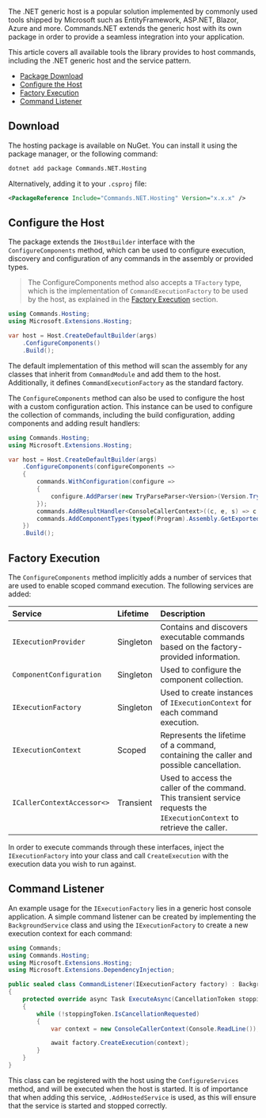 The .NET generic host is a popular solution implemented by commonly used tools shipped by Microsoft such as EntityFramework, ASP.NET, Blazor, Azure and more.
Commands.NET extends the generic host with its own package in order to provide a seamless integration into your application.

This article covers all available tools the library provides to host commands, including the .NET generic host and the service pattern.

- [Package Download](#download)
- [Configure the Host](#configure-the-host)
- [Factory Execution](#factory-execution)
- [Command Listener](#command-listener)

## Download

The hosting package is available on NuGet. You can install it using the package manager, or the following command:

```bash
dotnet add package Commands.NET.Hosting
```

Alternatively, adding it to your `.csproj` file:

```xml
<PackageReference Include="Commands.NET.Hosting" Version="x.x.x" />
```

## Configure the Host

The package extends the `IHostBuilder` interface with the `ConfigureComponents` method, which can be used to configure execution, discovery and configuration of any commands in the assembly or provided types.

> The ConfigureComponents method also accepts a `TFactory` type, which is the implementation of `CommandExecutionFactory` to be used by the host, as explained in the [Factory Execution](#factory-execution) section.

```csharp
using Commands.Hosting;
using Microsoft.Extensions.Hosting;

var host = Host.CreateDefaultBuilder(args)
	.ConfigureComponents()
	.Build();
```

The default implementation of this method will scan the assembly for any classes that inherit from `CommandModule` and add them to the host. 
Additionally, it defines `CommandExecutionFactory` as the standard factory.

The `ConfigureComponents` method can also be used to configure the host with a custom configuration action. 
This instance can be used to configure the collection of commands, including the build configuration, adding components and adding result handlers:

```csharp
using Commands.Hosting;
using Microsoft.Extensions.Hosting;

var host = Host.CreateDefaultBuilder(args)
	.ConfigureComponents(configureComponents => 
	{
        commands.WithConfiguration(configure =>
        {
            configure.AddParser(new TryParseParser<Version>(Version.TryParse));
        });
        commands.AddResultHandler<ConsoleCallerContext>((c, e, s) => c.Respond(e));
        commands.AddComponentTypes(typeof(Program).Assembly.GetExportedTypes());
	})
	.Build();
```

## Factory Execution

The `ConfigureComponents` method implicitly adds a number of services that are used to enable scoped command execution. The following services are added:

| Service                    | Lifetime  | Description																												|
| :------------------------- | :-------- | :-----------																												|
| `IExecutionProvider`		 | Singleton | Contains and discovers executable commands based on the factory-provided information.									|
| `ComponentConfiguration`   | Singleton | Used to configure the component collection.																				|
| `IExecutionFactory`		 | Singleton | Used to create instances of `IExecutionContext` for each command execution.												|
| `IExecutionContext`		 | Scoped    | Represents the lifetime of a command, containing the caller and possible cancellation.									|
| `ICallerContextAccessor<>` | Transient | Used to access the caller of the command. This transient service requests the `IExecutionContext` to retrieve the caller.|

In order to execute commands through these interfaces, inject the `IExecutionFactory` into your class and call `CreateExecution` with the execution data you wish to run against.

## Command Listener

An example usage for the `IExecutionFactory` lies in a generic host console application. 
A simple command listener can be created by implementing the `BackgroundService` class and using the `IExecutionFactory` to create a new execution context for each command:

```cs
using Commands;
using Commands.Hosting;
using Microsoft.Extensions.Hosting;
using Microsoft.Extensions.DependencyInjection;

public sealed class CommandListener(IExecutionFactory factory) : BackgroundService
{
    protected override async Task ExecuteAsync(CancellationToken stoppingToken)
    {
        while (!stoppingToken.IsCancellationRequested)
        {
            var context = new ConsoleCallerContext(Console.ReadLine());

            await factory.CreateExecution(context);
        }
    }
}
```

This class can be registered with the host using the `ConfigureServices` method, and will be executed when the host is started.
It is of importance that when adding this service, `.AddHostedService` is used, as this will ensure that the service is started and stopped correctly.